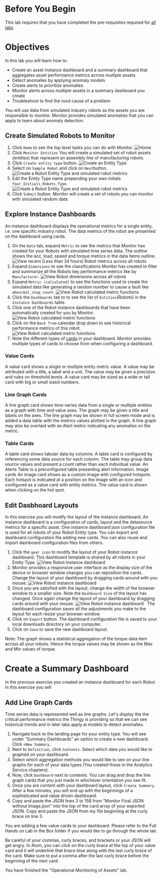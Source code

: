 # Before You Begin
This lab requires that you have completed the pre-requisites required for [all labs](../facilitator_instructions)

# Objectives
In this lab you will learn how to:

*  Create an asset instance dashboard and a summary dashboard that aggregates asset performance metrics across multiple assets
*  Detect anomalies by applying anomaly models
*  Create alerts to prioritize anomalies
*  Monitor alerts across multiple assets in a summary dashboard you create
*  Troubleshoot to find the rood cause of a problem

You will use data from simulated industry robots as the assets you are responsible to monitor. Monitor provides simulated anomalies that you can apply to learn about anomaly detection.

## Create Simulated Robots to Monitor
1.  Click `Home` to see the top level tasks you can do with Monitor. ![Home](img/i89.png) &nbsp;
2.  Click `Monitor Entities` You will create a simulated set of robot assets (entities) that represent an assembly line of manufacturing robots.
3.  Click `Create entity type` button. ![Create an Entity Type](img/i90.png) &nbsp;
4.  Select on `Sample Robot` and click on `Next`button.  ![Create a Robot Entity Type and simulated robot metrics](img/i91.png) &nbsp;
5.  Edit the Entity Type name prepending your own initials `Your_Initials_Robots_Type`.![Create a Robot Entity Type and simulated robot metrics](img/i92.png) &nbsp;
6.  Click `Submit` button.  Monitor will create  a set of robots you can monitor with simulated random data.  

## Explore Instance Dashboards
An instance dashboard displays the operational metrics for a single entity, i.e. one specific industry robot. The data metrics of the robot are presented on the dashboard using cards.

1.  On the `Data` tab, expand `Metric` to see the metrics that Monitor has created for your Robots with simulated time series data.   The outline shows the acc, load, speed and torque metrics in the data items outline. ![View recent (Less than 24 hours) Robot metrics across all robots](img/i93.png) &nbsp;
2.  Expand  `Dimensions` to see the classifications Monitor has created to filter and summarize all the Robots key performance metrics like by `Manufacturer`. ![View Robot dimensions across all robots](img/i94.png) &nbsp;
3.  Expand  `Metric (calculated)` to see the functions used to create the simulated data like generating a random number to cause a fault like `abnormal_stop_count`. ![View Robot calculated metric functions](img/i95.png)
4.  Click the `Dashboards` tab to  to see the list of `Entities`(Robots) in the `Instance Dashboards` table.
5.  Click one of the Robot instance dashboards that have been automatically created for you by Monitor. ![View Robot calculated metric functions](img/i96.png) &nbsp;
6.  Click on the `Back from` calendar drop down to see historical performance metrics of this robot.   ![View Robot calculated metric functions](img/i97.png) &nbsp;
7.  Note the different types of [cards](https://www.ibm.com/support/knowledgecenter/SSQP8H/iot/dashboard/cards_json_ref.html) in your dashboard.  Monitor provides multiple types of cards to choose from when configuring a dashboard.

### Value Cards
A value card shows a single or multiple entity metric value. A value may be attributed with a title, a label and a unit. The value may be given a precision and rules on threshold levels.  A value card may be sized as a wide or tall card with big or small sized numbers.

### Line Graph Cards
A line graph card shows time-series data from a single or multiple entities as a graph with time and value axes. The graph may be given a title and labels on the axes. The line graph may be shown in full screen mode and is added a data table with the metrics values plotted in the graph.
A line graph may also be overlaid with an Alert metric indicating any anomalies on the metric.

### Table Cards
A table card shows tabular data by columns. A table card is configured by referencing some data source for each column. The table may group data source values and present a count rather than each individual value.
An Alerts Table is a preconfigured table presenting alert information.
Image cards
An image card shows as a custom image with configured hotspots. Each hotspot is indicated at a position on the image with an icon and configured as a value card with entity metrics. The value card is shown when clicking on the hot spot.

## Edit Dasbhoard Layouts
In this exercise you will  modify the layout of the instance dashboard.  An instance dashboard is a configuration of cards, layout and the datasource metrics for a specific asset. One instance dashboard json configuration file is used for all robots of your Robot Entity type.  You can export and dashboard configuration file adding new cards.  You can also reuse and import dashboard configuration files from others.

1.  Click the `gear icon` to modify the layout of your Robot instance dashboard.  This dashboard template is shared by all robots in your Entity Type. ![View Robot instance dashboard](img/i98.png) &nbsp;
2.  Monitor provides a responsive user interface as the display size of the device or browser window changes you can reposition the cards.  Change the layout of your dashboard by dragging cards around with you mouse. ![View Robot instance dashboard](img/i100.png) &nbsp;
3.  Once you are satisfied with the layout, change the width of the browser window to a smaller size.  Note the `Dashboard Size` of the layout has changed.  Once again change the layout of your dashboard by dragging cards around with your mouse. ![View Robot instance dashboard](img/i101.png) &nbsp; The dashboard configuration saves all the adjustments you make to the layout for each resize your browser window.
4.  Click on `Export` button. The dashboard configuration file is saved to your local downloads directory on your computer.
5.  Click on `Save` to save the new dashboard layout.

Note: The graph shows a statistical aggregation of the torque data item across all your robots. Hence the torque values may be shown as the Max and Min values of torque.

# Create a Summary Dashboard
In the previous exercise you created an instance dashboard for each Robot.   In this exercise you will

## Add Line Graph Cards
Time series data is represented well as line graphs. Let's display the the critical performance metrics the Thingy is providing so that we can see historical trends and in later labs apply ai models to detect anomalies.

1.  Navigate back to the landing page for your entity type. You will see under “Summary Dashboards” an option to create a new dashboard. Click `+New Summary`.
2.  Next to `Definition`, click `Contents`. Select which data you would like to graphed on your dashboard.  
3.  Select which aggregation methods  you would like to see on your line graphs for each of your data types (You created these in the Analytics Service chapters).
4.  Now, click `Dashboard` next to contents. You can drag and drop the line graph cards that you just made in whichever orientation you see fit.
5.  Once you are content with your dashboard layout, click `Create Summary`. After a few minutes, you will end up with the beginnings of a sophisticated and value driven dashboard.
6.  Copy and paste the JSON lines 3 to 158 from “Monitor Final JSON without Image.json” into the top of the card array of your exported JSON. Copy and paste the JSON from my file beginning at the curly brace on line 3.

You are adding a few value cards to your dashboard. Please refer to the Full Hands on Lab in the Box folder if you would like to go through the whole lab.

Be careful of your commas, curly braces, and brackets or your JSON will get angry. In Atom, you can click on the curly brace at the top of your value card and it will underline that brace blue along with the last curly brace of the card. Make sure to put a comma after the last curly brace before the beginning of the next card.

You have finished the  "Operational Monitoring of Assets" lab.
